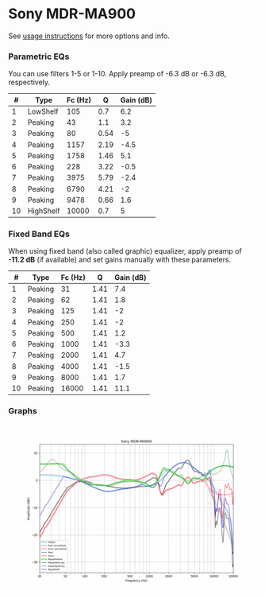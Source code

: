 # Sony MDR-MA900
See [usage instructions](https://github.com/jaakkopasanen/AutoEq#usage) for more options and info.

### Parametric EQs
You can use filters 1-5 or 1-10. Apply preamp of -6.3 dB or -6.3 dB, respectively.

|   # | Type      |   Fc (Hz) |    Q |   Gain (dB) |
|-----|-----------|-----------|------|-------------|
|   1 | LowShelf  |       105 | 0.7  |         6.2 |
|   2 | Peaking   |        43 | 1.1  |         3.2 |
|   3 | Peaking   |        80 | 0.54 |        -5   |
|   4 | Peaking   |      1157 | 2.19 |        -4.5 |
|   5 | Peaking   |      1758 | 1.46 |         5.1 |
|   6 | Peaking   |       228 | 3.22 |        -0.5 |
|   7 | Peaking   |      3975 | 5.79 |        -2.4 |
|   8 | Peaking   |      6790 | 4.21 |        -2   |
|   9 | Peaking   |      9478 | 0.66 |         1.6 |
|  10 | HighShelf |     10000 | 0.7  |         5   |

### Fixed Band EQs
When using fixed band (also called graphic) equalizer, apply preamp of **-11.2 dB** (if available) and set gains manually with these parameters.

|   # | Type    |   Fc (Hz) |    Q |   Gain (dB) |
|-----|---------|-----------|------|-------------|
|   1 | Peaking |        31 | 1.41 |         7.4 |
|   2 | Peaking |        62 | 1.41 |         1.8 |
|   3 | Peaking |       125 | 1.41 |        -2   |
|   4 | Peaking |       250 | 1.41 |        -2   |
|   5 | Peaking |       500 | 1.41 |         1.2 |
|   6 | Peaking |      1000 | 1.41 |        -3.3 |
|   7 | Peaking |      2000 | 1.41 |         4.7 |
|   8 | Peaking |      4000 | 1.41 |        -1.5 |
|   9 | Peaking |      8000 | 1.41 |         1.7 |
|  10 | Peaking |     16000 | 1.41 |        11.1 |

### Graphs
![](./Sony%20MDR-MA900.png)
